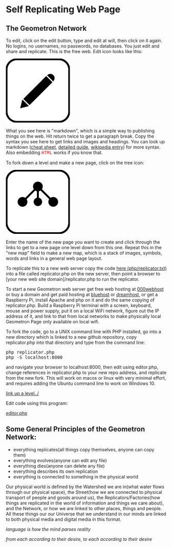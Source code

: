 # Self Replicating Web Page

## The Geometron Network

To edit, click on the edit button, type and edit at will, then click on it again.  No logins, no usernames, no passwords, no databases.  You just edit and share and replicate.  This is the free web.  Edit icon looks like this:

[![](iconsymbols/edit.svg)](pageeditor.html)

What you see here is "markdown", which is a simple way to publishing things on the web. Hit return twice to get a paragraph break.  Copy the syntax you see here to get links and images and headings. You can look up markdown ([cheat sheet](https://www.markdownguide.org/cheat-sheet/), [detailed guide](https://daringfireball.net/projects/markdown/syntax), [wikipedia entry](https://en.wikipedia.org/wiki/Markdown)) for more syntax.  Also embedding <span style = "color:red;font-family:courier;">HTML</span> works if you know that.  

To fork down a level and make a new page, click on the tree icon:

[![](iconsymbols/fork.svg)](list.html)

Enter the name of the new page you want to create and click through the links to get to a new page one level down from this one.  Repeat this in the "new map" field to make a new map, which is a stack of images, symbols, words and links in a general web page layout.  

To replicate this to a new web server copy the code [here (php/replicator.txt)](php/replicator.txt) into a file called replicator.php on the new server, then point a browser to [your new web site domain]/replicator.php to run the replicator.

To start a new Geometron web server get free web hosting at [000webhost](https://www.000webhost.com/) or buy a domain and get paid hosting at [bluehost](https://www.bluehost.com/) or [dreamhost](https://www.dreamhost.com/), or get a Raspberry Pi, install Apache and php on it and do the same copying of replicator.php.  Build a Raspberry Pi terminal with a screen, keyboard, mouse and power supply, put it on a local WiFi network, figure out the IP address of it, and link to that from local networks to make physically local Geometron Page only available on local wifi. 

To fork the code, go to a UNIX command line with PHP installed, go into a new directory which is linked to a new github repository, copy replicator.php into that directory and type from the command line:

<pre>
php replicator.php
php -S localhost:8000
</pre>

 and navigate your browser to localhost:8000, then edit using editor.php, change references in replicator.php to your new repo address, and replicate from the new fork.  This will work on macos or linux with very minimal effort, and requires adding the Ubuntu command line to work on Windows 10.  


[link up a level../](../)

Edit code using this program:

[editor.php](editor.php)

## Some General Principles of the Geometron Network:

- everything replicates(all things copy themselves, anyone can copy them)
- everything evolves(anyone can edit any file)
- everything dies(anyone can delete any file)
- everything describes its own replication
- everything is connected to something in the physical world

Our physical world is defined by the Watershed we are in(what water flows through our physical space), the Street(how we are connected to physical transport of people and goods around us), the Replicators/Factories(how things are replicated in the world of information and things we care about), and the Network, or how we are linked to other places, things and people.  All these things our our Universe that we understand in our minds are linked to both physical media and digital media in this format.  

*language is how the mind parses reality*

*from each according to their desire, to each according to their desire*

